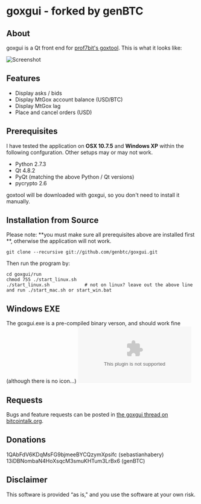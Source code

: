﻿goxgui - forked by genBTC
======

About
-----

goxgui is a Qt front end for [prof7bit's goxtool](http://prof7bit.github.io/goxtool/). This is what it looks like:

![Screenshot](https://raw.github.com/genbtc/goxgui/master/genBTCScreenshot_3.png)

Features
--------

* Display asks / bids
* Display MtGox account balance (USD/BTC)
* Display MtGox lag
* Place and cancel orders (USD)

Prerequisites
-------------

I have tested the application on **OSX 10.7.5** and **Windows XP** within the following confguration. Other setups may or may not work.

* Python 2.7.3
* Qt 4.8.2
* PyQt (matching the above Python / Qt versions)
* pycrypto 2.6

goxtool will be downloaded with goxgui, so you don't need to install it manually.

Installation from Source
------------

Please note: **you must make sure all prerequisites above are installed first **, otherwise the application will not work.

    git clone --recursive git://github.com/genbtc/goxgui.git

Then run the program by:

    cd goxgui/run
    chmod 755 ./start_linux.sh
    ./start_linux.sh             # not on linux? leave out the above line and run ./start_mac.sh or start_win.bat

Windows EXE
----------------
The goxgui.exe is a pre-compiled binary verson, and should work fine (although there is no icon...)
![Link](https://raw.github.com/genbtc/goxgui/master/goxgui.exe)

Requests
--------

Bugs and feature requests can be posted in [the goxgui thread on bitcointalk.org](https://bitcointalk.org/index.php?topic=176489.0).

Donations
---------

1QAbFdV6KDqMsFG9bjmeeBYCQzymXpsifc (sebastianhabery)
13iDBNombaN4HoXsqcM3smuKHTum3LrBx6 (genBTC)


Disclaimer
----------

This software is provided “as is," and you use the software at your own risk. 
